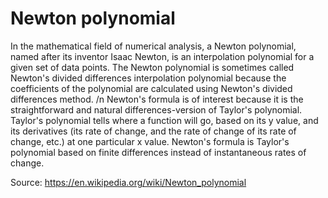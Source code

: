 # Newton polynomial
In the mathematical field of numerical analysis, a Newton polynomial, named after its inventor Isaac Newton, is an interpolation polynomial for a given set of 
data points. The Newton polynomial is sometimes called Newton's divided differences interpolation polynomial because the coefficients of the polynomial are 
calculated using Newton's divided differences method. /n
Newton's formula is of interest because it is the straightforward and natural differences-version of Taylor's polynomial. Taylor's polynomial tells where a function will go, based on its y value, and its derivatives (its rate of change, and the rate of change of its rate of change, etc.) at one particular x value. Newton's formula is Taylor's polynomial based on finite differences instead of instantaneous rates of change. 

Source: https://en.wikipedia.org/wiki/Newton_polynomial

